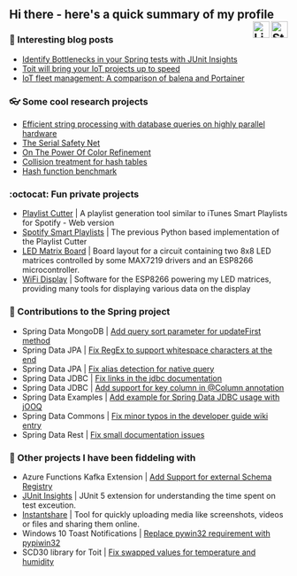 ## Hi there - here's a quick summary of my profile <a href="https://stackoverflow.com/users/4526446/florian-l%c3%bcdiger"><img align="right" src="https://img.icons8.com/sf-regular/48/stackoverflow.png" alt="Stackoverflow Badge" width="30px"></a> <a href="https://www.linkedin.com/in/florian-l%C3%BCdiger-a563681a9/"><img align="right" src="https://img.icons8.com/ios-filled/50/linkedin.png" alt="LinkedIn Badge" width="30px"></a>

### 📝 Interesting blog posts

* [Identify Bottlenecks in your Spring tests with JUnit Insights](https://www.adesso.de/de/news/blog/identify-bottlenecks-in-your-spring-tests-with-junit-insights.jsp)
* [Toit will bring your IoT projects up to speed](https://blog.codecentric.de/en/2022/08/toit-will-bring-your-iot-projects-up-to-speed/)
* [IoT fleet management: A comparison of balena and Portainer](https://blog.codecentric.de/comparison-balena-portainer-iot-fleet-management)

### 👓 Some cool research projects

* [Efficient string processing with database queries on highly parallel hardware](https://github.com/florianluediger/StringverarbeitungGrafikkarten)
* [The Serial Safety Net](https://github.com/florianluediger/TheSerialSafetyNet)
* [On The Power Of Color Refinement](https://github.com/florianluediger/OnThePowerOfColorRefinement)
* [Collision treatment for hash tables](https://github.com/florianluediger/KollisionsbehandlungHashtabellen)
* [Hash function benchmark](https://github.com/florianluediger/HashfunktionenBenchmark)

### :octocat: Fun private projects

* [Playlist Cutter](https://github.com/florianluediger/playlist-cutter) | A playlist generation tool similar to iTunes Smart Playlists for Spotify - Web version
* [Spotify Smart Playlists](https://github.com/florianluediger/SpotifySmartPlaylists) | The previous Python based implementation of the Playlist Cutter 
* [LED Matrix Board](https://github.com/florianluediger/LedMatrixBoard) | Board layout for a circuit containing two 8x8 LED matrices controlled by some MAX7219 drivers and an ESP8266 microcontroller.
* [WiFi Display](https://github.com/florianluediger/WiFiDisplay) | Software for the ESP8266 powering my LED matrices, providing many tools for displaying various data on the display

### 🌱 Contributions to the Spring project

* Spring Data MongoDB | [Add query sort parameter for updateFirst method](https://github.com/spring-projects/spring-data-mongodb/pull/4888)
* Spring Data JPA | [Fix RegEx to support whitespace characters at the end](https://github.com/spring-projects/spring-data-jpa/pull/380)
* Spring Data JPA | [Fix alias detection for native query](https://github.com/spring-projects/spring-data-jpa/pull/379)
* Spring Data JDBC | [Fix links in the jdbc documentation](https://github.com/spring-projects/spring-data-jdbc/pull/87)
* Spring Data JDBC | [Add support for key column in @Column annotation](https://github.com/spring-projects/spring-data-jdbc/pull/83)
* Spring Data Examples | [Add example for Spring Data JDBC usage with jOOQ](https://github.com/spring-projects/spring-data-examples/pull/385)
* Spring Data Commons | [Fix minor typos in the developer guide wiki entry](https://jira.spring.io/browse/DATACMNS-1329)
* Spring Data Rest | [Fix small documentation issues](https://github.com/spring-projects/spring-data-rest/pull/295)

### :cup_with_straw: Other projects I have been fiddeling with

* Azure Functions Kafka Extension | [Add Support for external Schema Registry](https://github.com/Azure/azure-functions-kafka-extension/pull/411)
* [JUnit Insights](https://github.com/adessoSE/junit-insights) | JUnit 5 extension for understanding the time spent on test exceution.
* [Instantshare](https://github.com/instantshare/instantshare) | Tool for quickly uploading media like screenshots, videos or files and sharing them online.
* Windows 10 Toast Notifications | [Replace pywin32 requirement with pypiwin32](https://github.com/jithurjacob/Windows-10-Toast-Notifications/pull/12)
* SCD30 library for Toit | [Fix swapped values for temperature and humidity](https://github.com/qvisten999/scd30/pull/4)
